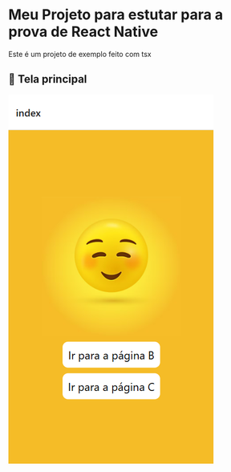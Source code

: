 # Meu Projeto para estutar para a prova de React Native

Este é um projeto de exemplo feito com tsx

## 📱 Tela principal

![Tela principal](./assets/images/tela.png)


